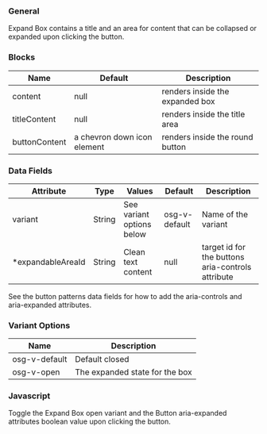 ### General

Expand Box contains a title and an area for content that can be collapsed or expanded upon clicking the button.

### Blocks

| Name          | Default                     | Description                     |
| ------------- | --------------------------- | ------------------------------- |
| content       | null                        | renders inside the expanded box |
| titleContent  | null                        | renders inside the title area   |
| buttonContent | a chevron down icon element | renders inside the round button |

### Data Fields

| Attribute          | Type   | Values                    | Default       | Description                                       |
| ------------------ | ------ | ------------------------- | ------------- | ------------------------------------------------- |
| variant            | String | See variant options below | osg-v-default | Name of the variant                               |
| \*expandableAreaId | String | Clean text content        | null          | target id for the buttons aria-controls attribute |

See the button patterns data fields for how to add the aria-controls and aria-expanded attributes.

### Variant Options

| Name          | Description                    |
| ------------- | ------------------------------ |
| osg-v-default | Default closed                 |
| osg-v-open    | The expanded state for the box |

### Javascript

Toggle the Expand Box open variant and the Button aria-expanded attributes boolean value upon clicking the button.

